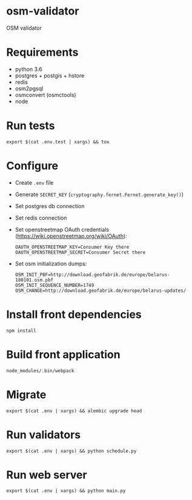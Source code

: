 # osm-validator
OSM validator

# Requirements
- python 3.6
- postgres + postgis + hstore
- redis
- osm2pgsql
- osmconvert (osmctools)
- node

# Run tests

    export $(cat .env.test | xargs) && tox

# Configure

- Create `.env` file
- Generate `SECRET_KEY` (`cryptography.fernet.Fernet.generate_key()`)
- Set postgres db connection
- Set redis connection
- Set openstreetmap OAuth credentials (https://wiki.openstreetmap.org/wiki/OAuth):

      OAUTH_OPENSTREETMAP_KEY=Consumer Key there
      OAUTH_OPENSTREETMAP_SECRET=Consumer Secret there

- Set osm initialization dumps:

      OSM_INIT_PBF=http://download.geofabrik.de/europe/belarus-180101.osm.pbf
      OSM_INIT_SEQUENCE_NUMBER=1749
      OSM_CHANGE=http://download.geofabrik.de/europe/belarus-updates/

# Install front dependencies

    npm install

# Build front application

    node_modules/.bin/webpack

# Migrate

    export $(cat .env | xargs) && alembic upgrade head

# Run validators

    export $(cat .env | xargs) && python schedule.py

# Run web server

    export $(cat .env | xargs) && python main.py
